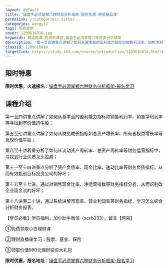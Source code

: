```yaml
---
layout: default
title: '操盘手必须掌握六种财务分析框架-限时优惠-网易精品课'
permalink: /:categories/:title/
categories: wangyi2
tags: 网易提供
cover: 1209616816.jpg
keywords: 精选网课,网易云课堂,操盘手必须掌握六种财务分析框架
description: '第一至四讲重点讲解了如何从基本面的盈利能力指标如销售利润率、销售净利润率等寻找到有价值的牛股；第五至七讲重点讲解了如何从'
classid: 1209616816
targetlink: https://study.163.com/course/introduction/1209616816.htm?share=1&shareId=1025206652&utm_campaign=share&utm_medium=iphoneShare&utm_source=&utm_u=1025206652
---
```


## 限时特惠

**限时优惠，火速报名**：[操盘手必须掌握六种财务分析框架-报名学习](https://study.163.com/course/introduction/1209616816.htm?share=1&shareId=1025206652&utm_campaign=share&utm_medium=iphoneShare&utm_source=&utm_u=1025206652)

## 课程介绍

第一至四讲重点讲解了如何从基本面的盈利能力指标如销售利润率、销售净利润率等寻找到有价值的牛股；



第五至七讲重点讲解了如何从财务成长指标如总资产增长率、所有者权益增长率等发现价值牛股；



第八至十讲着重分析了如何从流动资产周转率、总资产周转率等财务运营指标中，寻找到行业优质龙头股票；



第十一至十四讲重点分析了资产负债率、现金比率、速动比率等财务负债指标，从而有效甄别目标投资公司的好坏；



第十五至十七讲，通过对销售现金比率、净运营指数等财务指标分析，从而识别改企业现金流的好坏；



第十八讲至二十讲，通过系统讲解市现率、营业利润率等财务指标，学习怎么综合分析财务报表。



【学员必看】学员福利，加小助手微信（xcxb233），留言【网易】

①免费领取小白理财课

②理财直播课学习：股票、基金、保险

③领取价值980元理财投资大礼包

**限时优惠，报名地址**：[操盘手必须掌握六种财务分析框架-报名学习](https://study.163.com/course/introduction/1209616816.htm?share=1&shareId=1025206652&utm_campaign=share&utm_medium=iphoneShare&utm_source=&utm_u=1025206652)

